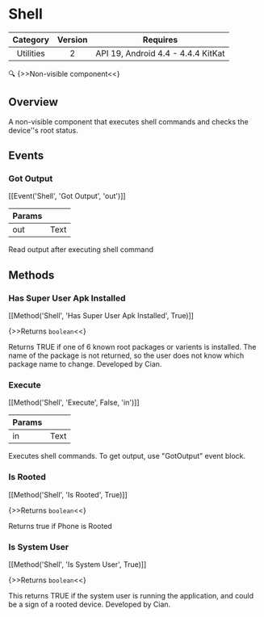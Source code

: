 # Shell

| Category | Version | Requires |
|:--------:|:-------:|:--------:|
|Utilities|2|API 19, Android 4.4 - 4.4.4 KitKat|

:mag: {>>Non-visible component<<}

## Overview

A non-visible component that executes shell commands and checks the device''s root status.

## Events

### Got Output

[[Event('Shell', 'Got Output', 'out')]]

| Params | []() |
|--------|------|
|out|Text|


Read output after executing shell command

## Methods

### Has Super User Apk Installed

[[Method('Shell', 'Has Super User Apk Installed', True)]]

{>>Returns `boolean`<<}

Returns TRUE if one of 6 known root packages or varients is installed. The name of the package is not returned, so the user does not know which package name to change. Developed by Cian.

### Execute

[[Method('Shell', 'Execute', False, 'in')]]

| Params | []() |
|--------|------|
|in|Text|


Executes shell commands. To get output, use "GotOutput" event block.

### Is Rooted

[[Method('Shell', 'Is Rooted', True)]]

{>>Returns `boolean`<<}

Returns true if Phone is Rooted

### Is System User

[[Method('Shell', 'Is System User', True)]]

{>>Returns `boolean`<<}

This returns TRUE if the system user is running the application, and could be a sign of a rooted device. Developed by Cian.